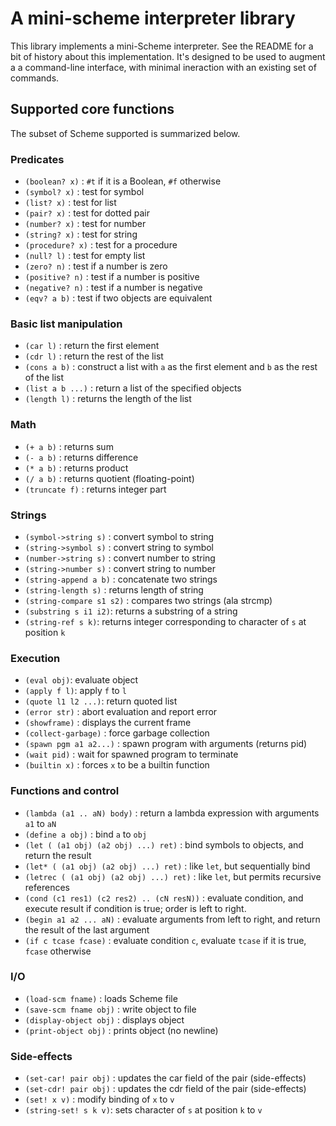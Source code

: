 # A mini-scheme interpreter library

This library implements a mini-Scheme interpreter. See the README for a bit
of history about this implementation. It's designed to be used to augment a
a command-line interface, with minimal ineraction with an existing set of
commands.

## Supported core functions

The subset of Scheme supported is summarized below.

### Predicates

* `(boolean? x)` : `#t` if it is a Boolean, `#f` otherwise
* `(symbol? x)` : test for symbol
* `(list? x)` : test for list
* `(pair? x)` : test for dotted pair
* `(number? x)` : test for number
* `(string? x)` : test for string
* `(procedure? x)` : test for a procedure
* `(null? l)` : test for empty list
* `(zero? n)` : test if a number is zero
* `(positive? n)` : test if a number is positive
* `(negative? n)` : test if a number is negative
* `(eqv? a b)` : test if two objects are equivalent

### Basic list manipulation

* `(car l)` : return the first element
* `(cdr l)` : return the rest of the list
* `(cons a b)` : construct a list with `a` as the first element and `b` as the rest of the list
* `(list a b ...)` : return a list of the specified objects
* `(length l)` : returns the length of the list

### Math

* `(+ a b)` : returns sum
* `(- a b)` : returns difference
* `(* a b)` : returns product
* `(/ a b)` : returns quotient (floating-point)
* `(truncate f)` : returns integer part 

### Strings

* `(symbol->string s)` : convert symbol to string
* `(string->symbol s)` : convert string to symbol
* `(number->string s)` : convert number to string
* `(string->number s)` : convert string to number
* `(string-append a b)` : concatenate two strings
* `(string-length s)` : returns length of string
* `(string-compare s1 s2)` : compares two strings (ala strcmp)
* `(substring s i1 i2)`: returns a substring of a string
* `(string-ref s k)`: returns integer corresponding to character of `s` at position `k`

### Execution

* `(eval obj)`: evaluate object
* `(apply f l)`: apply `f` to `l`
* `(quote l1 l2 ...)`: return quoted list
* `(error str)` : abort evaluation and report error
* `(showframe)` : displays  the current frame
* `(collect-garbage)` : force garbage collection
* `(spawn pgm a1 a2...)` : spawn program with arguments (returns pid)
* `(wait pid)` : wait for spawned program to terminate
* `(builtin x)` : forces `x` to be a builtin function

### Functions and control

* `(lambda (a1 .. aN) body)` : return a lambda expression with arguments `a1` to `aN`
* `(define a obj)` : bind `a` to `obj`
* `(let ( (a1 obj) (a2 obj) ...) ret)` : bind symbols to objects, and return the result
* `(let* ( (a1 obj) (a2 obj) ...) ret)` : like `let`, but sequentially bind
* `(letrec ( (a1 obj) (a2 obj) ...) ret)` : like `let`, but permits recursive references
* `(cond (c1 res1) (c2 res2) .. (cN resN))` : evaluate condition, and execute result if condition is true; order is left to right.
* `(begin a1 a2 ... aN)` : evaluate arguments from left to right, and return the result of the last argument
* `(if c tcase fcase)` : evaluate condition `c`, evaluate `tcase` if it is true, `fcase` otherwise

### I/O

* `(load-scm fname)` : loads Scheme file
* `(save-scm fname obj)` : write object to file
* `(display-object obj)` : displays object
* `(print-object obj)` : prints object (no newline)

### Side-effects

* `(set-car! pair obj)` : updates the car field of the pair  (side-effects)
* `(set-cdr! pair obj)` : updates the cdr field of the pair  (side-effects)
* `(set! x v)` : modify binding of `x` to `v`
* `(string-set! s k v)`: sets character of `s` at position `k` to `v`


